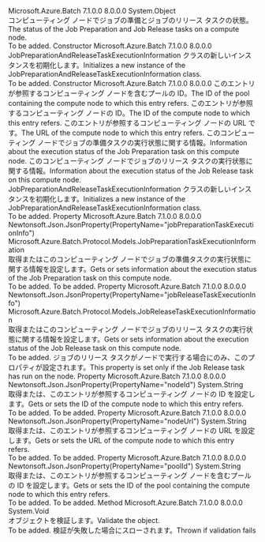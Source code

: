 <Type Name="JobPreparationAndReleaseTaskExecutionInformation" FullName="Microsoft.Azure.Batch.Protocol.Models.JobPreparationAndReleaseTaskExecutionInformation">
  <TypeSignature Language="C#" Value="public class JobPreparationAndReleaseTaskExecutionInformation" />
  <TypeSignature Language="ILAsm" Value=".class public auto ansi beforefieldinit JobPreparationAndReleaseTaskExecutionInformation extends System.Object" />
  <TypeSignature Language="DocId" Value="T:Microsoft.Azure.Batch.Protocol.Models.JobPreparationAndReleaseTaskExecutionInformation" />
  <TypeSignature Language="VB.NET" Value="Public Class JobPreparationAndReleaseTaskExecutionInformation" />
  <TypeSignature Language="F#" Value="type JobPreparationAndReleaseTaskExecutionInformation = class" />
  <AssemblyInfo>
    <AssemblyName>Microsoft.Azure.Batch</AssemblyName>
    <AssemblyVersion>7.1.0.0</AssemblyVersion>
    <AssemblyVersion>8.0.0.0</AssemblyVersion>
  </AssemblyInfo>
  <Base>
    <BaseTypeName>System.Object</BaseTypeName>
  </Base>
  <Interfaces />
  <Docs>
    <summary>
            <span data-ttu-id="d8a63-101">コンピューティング ノードでジョブの準備とジョブのリリース タスクの状態。</span><span class="sxs-lookup"><span data-stu-id="d8a63-101">The status of the Job Preparation and Job Release tasks on a compute node.</span></span>
            </summary>
    <remarks>To be added.</remarks>
  </Docs>
  <Members>
    <Member MemberName=".ctor">
      <MemberSignature Language="C#" Value="public JobPreparationAndReleaseTaskExecutionInformation ();" />
      <MemberSignature Language="ILAsm" Value=".method public hidebysig specialname rtspecialname instance void .ctor() cil managed" />
      <MemberSignature Language="DocId" Value="M:Microsoft.Azure.Batch.Protocol.Models.JobPreparationAndReleaseTaskExecutionInformation.#ctor" />
      <MemberSignature Language="VB.NET" Value="Public Sub New ()" />
      <MemberType>Constructor</MemberType>
      <AssemblyInfo>
        <AssemblyName>Microsoft.Azure.Batch</AssemblyName>
        <AssemblyVersion>7.1.0.0</AssemblyVersion>
        <AssemblyVersion>8.0.0.0</AssemblyVersion>
      </AssemblyInfo>
      <Parameters />
      <Docs>
        <summary>
            <span data-ttu-id="d8a63-102">JobPreparationAndReleaseTaskExecutionInformation クラスの新しいインスタンスを初期化します。</span><span class="sxs-lookup"><span data-stu-id="d8a63-102">Initializes a new instance of the JobPreparationAndReleaseTaskExecutionInformation class.</span></span>
            </summary>
        <remarks>To be added.</remarks>
      </Docs>
    </Member>
    <Member MemberName=".ctor">
      <MemberSignature Language="C#" Value="public JobPreparationAndReleaseTaskExecutionInformation (string poolId = null, string nodeId = null, string nodeUrl = null, Microsoft.Azure.Batch.Protocol.Models.JobPreparationTaskExecutionInformation jobPreparationTaskExecutionInfo = null, Microsoft.Azure.Batch.Protocol.Models.JobReleaseTaskExecutionInformation jobReleaseTaskExecutionInfo = null);" />
      <MemberSignature Language="ILAsm" Value=".method public hidebysig specialname rtspecialname instance void .ctor(string poolId, string nodeId, string nodeUrl, class Microsoft.Azure.Batch.Protocol.Models.JobPreparationTaskExecutionInformation jobPreparationTaskExecutionInfo, class Microsoft.Azure.Batch.Protocol.Models.JobReleaseTaskExecutionInformation jobReleaseTaskExecutionInfo) cil managed" />
      <MemberSignature Language="DocId" Value="M:Microsoft.Azure.Batch.Protocol.Models.JobPreparationAndReleaseTaskExecutionInformation.#ctor(System.String,System.String,System.String,Microsoft.Azure.Batch.Protocol.Models.JobPreparationTaskExecutionInformation,Microsoft.Azure.Batch.Protocol.Models.JobReleaseTaskExecutionInformation)" />
      <MemberSignature Language="VB.NET" Value="Public Sub New (Optional poolId As String = null, Optional nodeId As String = null, Optional nodeUrl As String = null, Optional jobPreparationTaskExecutionInfo As JobPreparationTaskExecutionInformation = null, Optional jobReleaseTaskExecutionInfo As JobReleaseTaskExecutionInformation = null)" />
      <MemberSignature Language="F#" Value="new Microsoft.Azure.Batch.Protocol.Models.JobPreparationAndReleaseTaskExecutionInformation : string * string * string * Microsoft.Azure.Batch.Protocol.Models.JobPreparationTaskExecutionInformation * Microsoft.Azure.Batch.Protocol.Models.JobReleaseTaskExecutionInformation -&gt; Microsoft.Azure.Batch.Protocol.Models.JobPreparationAndReleaseTaskExecutionInformation" Usage="new Microsoft.Azure.Batch.Protocol.Models.JobPreparationAndReleaseTaskExecutionInformation (poolId, nodeId, nodeUrl, jobPreparationTaskExecutionInfo, jobReleaseTaskExecutionInfo)" />
      <MemberType>Constructor</MemberType>
      <AssemblyInfo>
        <AssemblyName>Microsoft.Azure.Batch</AssemblyName>
        <AssemblyVersion>7.1.0.0</AssemblyVersion>
        <AssemblyVersion>8.0.0.0</AssemblyVersion>
      </AssemblyInfo>
      <Parameters>
        <Parameter Name="poolId" Type="System.String" />
        <Parameter Name="nodeId" Type="System.String" />
        <Parameter Name="nodeUrl" Type="System.String" />
        <Parameter Name="jobPreparationTaskExecutionInfo" Type="Microsoft.Azure.Batch.Protocol.Models.JobPreparationTaskExecutionInformation" />
        <Parameter Name="jobReleaseTaskExecutionInfo" Type="Microsoft.Azure.Batch.Protocol.Models.JobReleaseTaskExecutionInformation" />
      </Parameters>
      <Docs>
        <param name="poolId"><span data-ttu-id="d8a63-103">このエントリが参照するコンピューティング ノードを含むプールの ID。</span><span class="sxs-lookup"><span data-stu-id="d8a63-103">The ID of the pool containing the compute node to which this entry refers.</span></span></param>
        <param name="nodeId"><span data-ttu-id="d8a63-104">このエントリが参照するコンピューティング ノードの ID。</span><span class="sxs-lookup"><span data-stu-id="d8a63-104">The ID of the compute node to which this entry refers.</span></span></param>
        <param name="nodeUrl"><span data-ttu-id="d8a63-105">このエントリが参照するコンピューティング ノードの URL です。</span><span class="sxs-lookup"><span data-stu-id="d8a63-105">The URL of the compute node to which this entry refers.</span></span></param>
        <param name="jobPreparationTaskExecutionInfo"><span data-ttu-id="d8a63-106">このコンピューティング ノードでジョブの準備タスクの実行状態に関する情報。</span><span class="sxs-lookup"><span data-stu-id="d8a63-106">Information about the execution status of the Job Preparation task on this compute node.</span></span></param>
        <param name="jobReleaseTaskExecutionInfo"><span data-ttu-id="d8a63-107">このコンピューティング ノードでジョブのリリース タスクの実行状態に関する情報。</span><span class="sxs-lookup"><span data-stu-id="d8a63-107">Information about the execution status of the Job Release task on this compute node.</span></span></param>
        <summary>
            <span data-ttu-id="d8a63-108">JobPreparationAndReleaseTaskExecutionInformation クラスの新しいインスタンスを初期化します。</span><span class="sxs-lookup"><span data-stu-id="d8a63-108">Initializes a new instance of the JobPreparationAndReleaseTaskExecutionInformation class.</span></span>
            </summary>
        <remarks>To be added.</remarks>
      </Docs>
    </Member>
    <Member MemberName="JobPreparationTaskExecutionInfo">
      <MemberSignature Language="C#" Value="public Microsoft.Azure.Batch.Protocol.Models.JobPreparationTaskExecutionInformation JobPreparationTaskExecutionInfo { get; set; }" />
      <MemberSignature Language="ILAsm" Value=".property instance class Microsoft.Azure.Batch.Protocol.Models.JobPreparationTaskExecutionInformation JobPreparationTaskExecutionInfo" />
      <MemberSignature Language="DocId" Value="P:Microsoft.Azure.Batch.Protocol.Models.JobPreparationAndReleaseTaskExecutionInformation.JobPreparationTaskExecutionInfo" />
      <MemberSignature Language="VB.NET" Value="Public Property JobPreparationTaskExecutionInfo As JobPreparationTaskExecutionInformation" />
      <MemberSignature Language="F#" Value="member this.JobPreparationTaskExecutionInfo : Microsoft.Azure.Batch.Protocol.Models.JobPreparationTaskExecutionInformation with get, set" Usage="Microsoft.Azure.Batch.Protocol.Models.JobPreparationAndReleaseTaskExecutionInformation.JobPreparationTaskExecutionInfo" />
      <MemberType>Property</MemberType>
      <AssemblyInfo>
        <AssemblyName>Microsoft.Azure.Batch</AssemblyName>
        <AssemblyVersion>7.1.0.0</AssemblyVersion>
        <AssemblyVersion>8.0.0.0</AssemblyVersion>
      </AssemblyInfo>
      <Attributes>
        <Attribute>
          <AttributeName>Newtonsoft.Json.JsonProperty(PropertyName="jobPreparationTaskExecutionInfo")</AttributeName>
        </Attribute>
      </Attributes>
      <ReturnValue>
        <ReturnType>Microsoft.Azure.Batch.Protocol.Models.JobPreparationTaskExecutionInformation</ReturnType>
      </ReturnValue>
      <Docs>
        <summary>
            <span data-ttu-id="d8a63-109">取得またはこのコンピューティング ノードでジョブの準備タスクの実行状態に関する情報を設定します。</span><span class="sxs-lookup"><span data-stu-id="d8a63-109">Gets or sets information about the execution status of the Job Preparation task on this compute node.</span></span>
            </summary>
        <value>To be added.</value>
        <remarks>To be added.</remarks>
      </Docs>
    </Member>
    <Member MemberName="JobReleaseTaskExecutionInfo">
      <MemberSignature Language="C#" Value="public Microsoft.Azure.Batch.Protocol.Models.JobReleaseTaskExecutionInformation JobReleaseTaskExecutionInfo { get; set; }" />
      <MemberSignature Language="ILAsm" Value=".property instance class Microsoft.Azure.Batch.Protocol.Models.JobReleaseTaskExecutionInformation JobReleaseTaskExecutionInfo" />
      <MemberSignature Language="DocId" Value="P:Microsoft.Azure.Batch.Protocol.Models.JobPreparationAndReleaseTaskExecutionInformation.JobReleaseTaskExecutionInfo" />
      <MemberSignature Language="VB.NET" Value="Public Property JobReleaseTaskExecutionInfo As JobReleaseTaskExecutionInformation" />
      <MemberSignature Language="F#" Value="member this.JobReleaseTaskExecutionInfo : Microsoft.Azure.Batch.Protocol.Models.JobReleaseTaskExecutionInformation with get, set" Usage="Microsoft.Azure.Batch.Protocol.Models.JobPreparationAndReleaseTaskExecutionInformation.JobReleaseTaskExecutionInfo" />
      <MemberType>Property</MemberType>
      <AssemblyInfo>
        <AssemblyName>Microsoft.Azure.Batch</AssemblyName>
        <AssemblyVersion>7.1.0.0</AssemblyVersion>
        <AssemblyVersion>8.0.0.0</AssemblyVersion>
      </AssemblyInfo>
      <Attributes>
        <Attribute>
          <AttributeName>Newtonsoft.Json.JsonProperty(PropertyName="jobReleaseTaskExecutionInfo")</AttributeName>
        </Attribute>
      </Attributes>
      <ReturnValue>
        <ReturnType>Microsoft.Azure.Batch.Protocol.Models.JobReleaseTaskExecutionInformation</ReturnType>
      </ReturnValue>
      <Docs>
        <summary>
            <span data-ttu-id="d8a63-110">取得またはこのコンピューティング ノードでジョブのリリース タスクの実行状態に関する情報を設定します。</span><span class="sxs-lookup"><span data-stu-id="d8a63-110">Gets or sets information about the execution status of the Job Release task on this compute node.</span></span>
            </summary>
        <value>To be added.</value>
        <remarks>
            <span data-ttu-id="d8a63-111">ジョブのリリース タスクがノードで実行する場合にのみ、このプロパティが設定されます。</span><span class="sxs-lookup"><span data-stu-id="d8a63-111">This property is set only if the Job Release task has run on the node.</span></span>
            </remarks>
      </Docs>
    </Member>
    <Member MemberName="NodeId">
      <MemberSignature Language="C#" Value="public string NodeId { get; set; }" />
      <MemberSignature Language="ILAsm" Value=".property instance string NodeId" />
      <MemberSignature Language="DocId" Value="P:Microsoft.Azure.Batch.Protocol.Models.JobPreparationAndReleaseTaskExecutionInformation.NodeId" />
      <MemberSignature Language="VB.NET" Value="Public Property NodeId As String" />
      <MemberSignature Language="F#" Value="member this.NodeId : string with get, set" Usage="Microsoft.Azure.Batch.Protocol.Models.JobPreparationAndReleaseTaskExecutionInformation.NodeId" />
      <MemberType>Property</MemberType>
      <AssemblyInfo>
        <AssemblyName>Microsoft.Azure.Batch</AssemblyName>
        <AssemblyVersion>7.1.0.0</AssemblyVersion>
        <AssemblyVersion>8.0.0.0</AssemblyVersion>
      </AssemblyInfo>
      <Attributes>
        <Attribute>
          <AttributeName>Newtonsoft.Json.JsonProperty(PropertyName="nodeId")</AttributeName>
        </Attribute>
      </Attributes>
      <ReturnValue>
        <ReturnType>System.String</ReturnType>
      </ReturnValue>
      <Docs>
        <summary>
            <span data-ttu-id="d8a63-112">取得または、このエントリが参照するコンピューティング ノードの ID を設定します。</span><span class="sxs-lookup"><span data-stu-id="d8a63-112">Gets or sets the ID of the compute node to which this entry refers.</span></span>
            </summary>
        <value>To be added.</value>
        <remarks>To be added.</remarks>
      </Docs>
    </Member>
    <Member MemberName="NodeUrl">
      <MemberSignature Language="C#" Value="public string NodeUrl { get; set; }" />
      <MemberSignature Language="ILAsm" Value=".property instance string NodeUrl" />
      <MemberSignature Language="DocId" Value="P:Microsoft.Azure.Batch.Protocol.Models.JobPreparationAndReleaseTaskExecutionInformation.NodeUrl" />
      <MemberSignature Language="VB.NET" Value="Public Property NodeUrl As String" />
      <MemberSignature Language="F#" Value="member this.NodeUrl : string with get, set" Usage="Microsoft.Azure.Batch.Protocol.Models.JobPreparationAndReleaseTaskExecutionInformation.NodeUrl" />
      <MemberType>Property</MemberType>
      <AssemblyInfo>
        <AssemblyName>Microsoft.Azure.Batch</AssemblyName>
        <AssemblyVersion>7.1.0.0</AssemblyVersion>
        <AssemblyVersion>8.0.0.0</AssemblyVersion>
      </AssemblyInfo>
      <Attributes>
        <Attribute>
          <AttributeName>Newtonsoft.Json.JsonProperty(PropertyName="nodeUrl")</AttributeName>
        </Attribute>
      </Attributes>
      <ReturnValue>
        <ReturnType>System.String</ReturnType>
      </ReturnValue>
      <Docs>
        <summary>
            <span data-ttu-id="d8a63-113">取得または、このエントリが参照するコンピューティング ノードの URL を設定します。</span><span class="sxs-lookup"><span data-stu-id="d8a63-113">Gets or sets the URL of the compute node to which this entry refers.</span></span>
            </summary>
        <value>To be added.</value>
        <remarks>To be added.</remarks>
      </Docs>
    </Member>
    <Member MemberName="PoolId">
      <MemberSignature Language="C#" Value="public string PoolId { get; set; }" />
      <MemberSignature Language="ILAsm" Value=".property instance string PoolId" />
      <MemberSignature Language="DocId" Value="P:Microsoft.Azure.Batch.Protocol.Models.JobPreparationAndReleaseTaskExecutionInformation.PoolId" />
      <MemberSignature Language="VB.NET" Value="Public Property PoolId As String" />
      <MemberSignature Language="F#" Value="member this.PoolId : string with get, set" Usage="Microsoft.Azure.Batch.Protocol.Models.JobPreparationAndReleaseTaskExecutionInformation.PoolId" />
      <MemberType>Property</MemberType>
      <AssemblyInfo>
        <AssemblyName>Microsoft.Azure.Batch</AssemblyName>
        <AssemblyVersion>7.1.0.0</AssemblyVersion>
        <AssemblyVersion>8.0.0.0</AssemblyVersion>
      </AssemblyInfo>
      <Attributes>
        <Attribute>
          <AttributeName>Newtonsoft.Json.JsonProperty(PropertyName="poolId")</AttributeName>
        </Attribute>
      </Attributes>
      <ReturnValue>
        <ReturnType>System.String</ReturnType>
      </ReturnValue>
      <Docs>
        <summary>
            <span data-ttu-id="d8a63-114">取得または、このエントリが参照するコンピューティング ノードを含むプールの ID を設定します。</span><span class="sxs-lookup"><span data-stu-id="d8a63-114">Gets or sets the ID of the pool containing the compute node to which this entry refers.</span></span>
            </summary>
        <value>To be added.</value>
        <remarks>To be added.</remarks>
      </Docs>
    </Member>
    <Member MemberName="Validate">
      <MemberSignature Language="C#" Value="public virtual void Validate ();" />
      <MemberSignature Language="ILAsm" Value=".method public hidebysig newslot virtual instance void Validate() cil managed" />
      <MemberSignature Language="DocId" Value="M:Microsoft.Azure.Batch.Protocol.Models.JobPreparationAndReleaseTaskExecutionInformation.Validate" />
      <MemberSignature Language="VB.NET" Value="Public Overridable Sub Validate ()" />
      <MemberSignature Language="F#" Value="abstract member Validate : unit -&gt; unit&#xA;override this.Validate : unit -&gt; unit" Usage="jobPreparationAndReleaseTaskExecutionInformation.Validate " />
      <MemberType>Method</MemberType>
      <AssemblyInfo>
        <AssemblyName>Microsoft.Azure.Batch</AssemblyName>
        <AssemblyVersion>7.1.0.0</AssemblyVersion>
        <AssemblyVersion>8.0.0.0</AssemblyVersion>
      </AssemblyInfo>
      <ReturnValue>
        <ReturnType>System.Void</ReturnType>
      </ReturnValue>
      <Parameters />
      <Docs>
        <summary>
            <span data-ttu-id="d8a63-115">オブジェクトを検証します。</span><span class="sxs-lookup"><span data-stu-id="d8a63-115">Validate the object.</span></span>
            </summary>
        <remarks>To be added.</remarks>
        <exception cref="T:Microsoft.Rest.ValidationException">
            <span data-ttu-id="d8a63-116">検証が失敗した場合にスローされます。</span><span class="sxs-lookup"><span data-stu-id="d8a63-116">Thrown if validation fails</span></span>
            </exception>
      </Docs>
    </Member>
  </Members>
</Type>